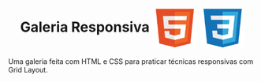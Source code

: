 <h1 align="center">
  Galeria Responsiva
  <img align="center" alt="Html" height="80" width="90" src="https://raw.githubusercontent.com/devicons/devicon/master/icons/html5/html5-original.svg" />
  <img align="center" alt="Css" height="80" width="90" src="https://raw.githubusercontent.com/devicons/devicon/master/icons/css3/css3-original.svg" />
</h1>

<p>Uma galeria feita com HTML e CSS para praticar técnicas responsivas com Grid Layout.</p>
